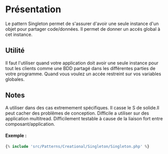 # Présentation

Le pattern Singleton permet de s'assurer d'avoir une seule instance d'un objet pour partager code/données.
Il permet de donner un accés global à cet instance.

## Utilité

Il faut l'utiliser quand votre application doit avoir une seule instance pour tout les clients comme une BDD partagé dans les
différentes parties de votre programme.
Quand vous voulez un accée restreint sur vos variables globales.


## Notes 

A utiliser dans des cas extremement spécifiques.
Il casse le S de solide.Il peut cacher des problêmes de conception.
Difficile a utiliser sur des application multitread.
Difficilement testable à cause de la liaison fort entre composant/application.

#### Exemple :

````php
{% include 'src/Patterns/Creational/Singleton/Singleton.php' %}
````